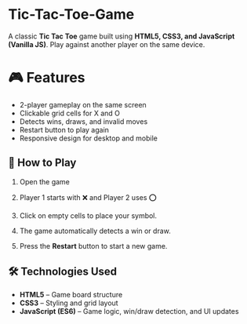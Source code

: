 # Tic-Tac-Toe-Game
A classic **Tic Tac Toe** game built using **HTML5, CSS3, and JavaScript (Vanilla JS)**.   Play against another player on the same device. 
# 🎮 Features
- 2-player gameplay on the same screen
- Clickable grid cells for X and O
- Detects wins, draws, and invalid moves
- Restart button to play again
- Responsive design for desktop and mobile

## 🚀 How to Play
1. Open the game 
2. Player 1 starts with ❌ and Player 2 uses ⭕

3. Click on empty cells to place your symbol.
4. The game automatically detects a win or draw.
5. Press the **Restart** button to start a new game.

## 🛠️ Technologies Used
- **HTML5** – Game board structure
- **CSS3** – Styling and grid layout
- **JavaScript (ES6)** – Game logic, win/draw detection, and UI updates

